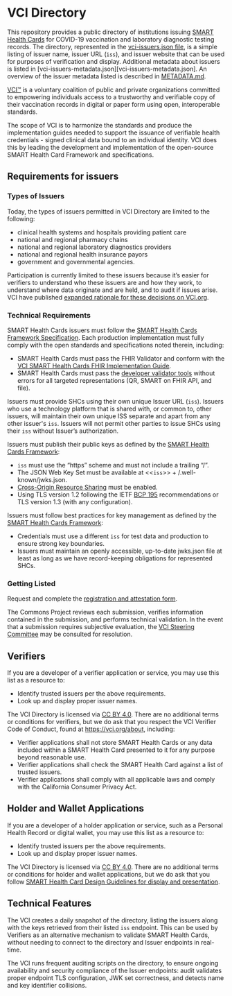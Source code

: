 # VCI Directory

This repository provides a public directory of institutions issuing [SMART Health Cards](https://smarthealth.cards) for COVID-19 vaccination and laboratory diagnostic testing records. The directory, represented in the [vci-issuers.json file](vci-issuers.json), is a simple listing of issuer name, issuer URL (`iss`), and issuer website that can be used for purposes of verification and display. Additional metadata about issuers is listed in [vci-issuers-metadata.json][vci-issuers-metadata.json]. An overview of the issuer metadata listed is described in [METADATA.md](METADATA.md).

[VCI™](https://vci.org) is a voluntary coalition of public and private organizations committed to empowering individuals access to a trustworthy and verifiable copy of their vaccination records in digital or paper form using open, interoperable standards. 

The scope of VCI is to harmonize the standards and produce the implementation guides needed to support the issuance of verifiable health credentials - signed clinical data bound to an individual identity. VCI does this by leading the development and implementation of the open-source SMART Health Card Framework and specifications.

## Requirements for issuers
### Types of Issuers
Today, the types of issuers permitted in VCI Directory are limited to the following:

- clinical health systems and hospitals providing patient care
- national and regional pharmacy chains
- national and regional laboratory diagnostics providers
- national and regional health insurance payors
- government and governmental agencies. 

Participation is currently limited to these issuers because it’s easier for verifiers to understand who these issuers are and how they work, to understand where data originate and are held, and to audit if issues arise. VCI have published [expanded rationale for these decisions on VCI.org](https://vci.org/updates/october-25th-2021).

### Technical Requirements
SMART Health Cards issuers must follow the [SMART Health Cards Framework Specification](https://spec.smarthealth.cards). Each production implementation must fully comply with the open standards and specifications noted therein, including:

- SMART Health Cards must pass the FHIR Validator and conform with the [VCI SMART Health Cards FHIR Implementation Guide](https://build.fhir.org/ig/dvci/vaccine-credential-ig/branches/main/conformance.html#validation).
- SMART Health Cards must pass the [developer validator tools](https://github.com/smart-on-fhir/health-cards-dev-tools) without errors for all targeted representations (QR, SMART on FHIR API, and file).

Issuers must provide SHCs using their own unique Issuer URL (`iss`). Issuers who use a technology platform that is shared with, or common to, other issuers, will maintain their own unique ISS separate and apart from any other issuer's `iss`. Issuers will not permit other parties to issue SHCs using their `iss` without Issuer’s authorization.

Issuers must publish their public keys as defined by the [SMART Health Cards Framework](https://spec.smarthealth.cards):

- `iss` must use the “https” scheme and must not include a trailing “/”.
- The JSON Web Key Set must be available at <<`iss`>> + /.well-known/jwks.json.
- [Cross-Origin Resource Sharing](https://developer.mozilla.org/en-US/docs/Web/HTTP/Headers/Access-Control-Allow-Origin) must be enabled.
- Using TLS version 1.2 following the IETF [BCP 195](https://www.rfc-editor.org/info/bcp195) recommendations or TLS version 1.3 (with any configuration).

Issuers must follow best practices for key management as defined by the [SMART Health Cards Framework](https://spec.smarthealth.cards): 

- Credentials must use a different `iss` for test data and production to ensure strong key boundaries. 
- Issuers must maintain an openly accessible, up-to-date jwks.json file at least as long as we have record-keeping obligations for represented SHCs.

### Getting Listed
Request and complete the [registration and attestation form](https://docs.google.com/forms/d/e/1FAIpQLSe8rq9u_6vYNTvFZtGeOw6V2wv6UWax8hTnFYP5Awp7_VBzmQ/viewform).

The Commons Project reviews each submission, verifies information contained in the submission, and performs technical validation. In the event that a submission requires subjective evaluation, the [VCI Steering Committee](https://vci.org/about) may be consulted for resolution.

## Verifiers
If you are a developer of a verifier application or service, you may use this list as a resource to:

- Identify trusted issuers per the above requirements.
- Look up and display proper issuer names.

The VCI Directory is licensed via [CC BY 4.0](https://creativecommons.org/licenses/by/4.0/). There are no additional terms or conditions for verifiers, but we do ask that you respect the VCI Verifier Code of Conduct, found at https://vci.org/about, including:

- Verifier applications shall not store SMART Health Cards or any data included within a SMART Health Card presented to it for any purpose beyond reasonable use.
- Verifier applications shall check the SMART Health Card against a list of trusted issuers.
- Verifier applications shall comply with all applicable laws and comply with the California Consumer Privacy Act.

## Holder and Wallet Applications
If you are a developer of a holder application or service, such as a Personal Health Record or digital wallet, you may use this list as a resource to:

- Identify trusted issuers per the above requirements.
- Look up and display proper issuer names.

The VCI Directory is licensed via [CC BY 4.0](https://creativecommons.org/licenses/by/4.0/). There are no additional terms or conditions for holder and wallet applications, but we do ask that you follow [SMART Health Card Design Guidelines for display and presentation](https://github.com/smart-on-fhir/health-cards-designs).

## Technical Features
The VCI creates a daily snapshot of the directory, listing the issuers along with the keys retrieved from their listed `iss` endpoint. This can be used by Verifiers as an alternative mechanism to validate SMART Health Cards, without needing to connect to the directory and Issuer endpoints in real-time.

The VCI runs frequent auditing scripts on the directory, to ensure ongoing availability and security compliance of the Issuer endpoints: audit validates proper endpoint TLS configuration, JWK set correctness, and detects name and key identifier collisions.
